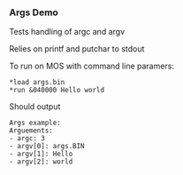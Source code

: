 ### Args Demo

Tests handling of argc and argv 

Relies on printf and putchar to stdout

To run on MOS with command line paramers:

```
*load args.bin
*run &040000 Hello world
```

Should output

```
Args example:
Arguements:
- argc: 3
- argv[0]: args.BIN
- argv[1]: Hello
- argv[2]: world
```
